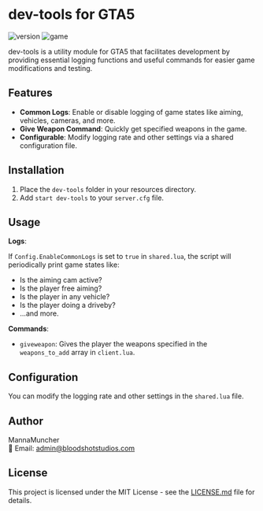 # dev-tools for GTA5

![version](https://img.shields.io/badge/version-1.0.0-blue)
![game](https://img.shields.io/badge/game-GTA5-green)

dev-tools is a utility module for GTA5 that facilitates development by providing essential logging functions and useful commands for easier game modifications and testing.

## Features

- **Common Logs**: Enable or disable logging of game states like aiming, vehicles, cameras, and more.
- **Give Weapon Command**: Quickly get specified weapons in the game.
- **Configurable**: Modify logging rate and other settings via a shared configuration file.

## Installation

1. Place the `dev-tools` folder in your resources directory.
2. Add `start dev-tools` to your `server.cfg` file.

## Usage

**Logs**:

If `Config.EnableCommonLogs` is set to `true` in `shared.lua`, the script will periodically print game states like:

- Is the aiming cam active?
- Is the player free aiming?
- Is the player in any vehicle?
- Is the player doing a driveby?
- ...and more.

**Commands**:

- `giveweapon`: Gives the player the weapons specified in the `weapons_to_add` array in `client.lua`.

## Configuration

You can modify the logging rate and other settings in the `shared.lua` file.

## Author

MannaMuncher  
📧 Email: admin@bloodshotstudios.com

## License

This project is licensed under the MIT License - see the [LICENSE.md](LICENSE.md) file for details.
